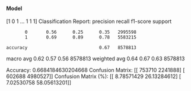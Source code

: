 #### Model
[1 0 1 ... 1 1 1]
Classification Report:
              precision    recall  f1-score   support

           0       0.56      0.25      0.35   2995598
           1       0.69      0.89      0.78   5583215

    accuracy                           0.67   8578813
   macro avg       0.62      0.57      0.56   8578813
weighted avg       0.64      0.67      0.63   8578813

Accuracy: 0.6684184630204668
Confusion Matrix:
[[ 753710 2241888]
 [ 602688 4980527]]
Confusion Matrix (%):
[[ 8.78571429 26.13284612]
 [ 7.02530758 58.05613201]]

